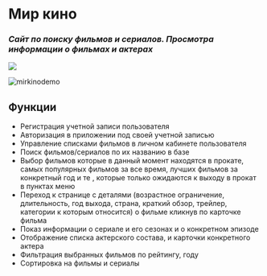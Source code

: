 # Мир кино

### _Сайт по поиску фильмов и сериалов. Просмотра информации о фильмах и актерах_

[![](https://mirkino.devflweb.ru/icons/favicon-32x32.png)](https://mirkino.devflweb.ru "Перейти на сайт")

![mirkinodemo](https://user-images.githubusercontent.com/41166090/206558188-e3156dfe-75b5-4297-84ac-3e75ebbb439d.gif)

## Функции

- Регистрация учетной записи пользователя
- Авторизация в приложении под своей учетной записью
- Управление списками фильмов в личном кабинете пользователя
- Поиск фильмов/сериалов по их названию в базе
- Выбор фильмов которые в данный момент находятся в прокате, самых популярных фильмов за все время, лучших фильмов за конкретный год и те , которые только ожидаются к выходу в прокат в пунктах меню
- Переход к странице с деталями (возрастное ограничение, длительность, год выхода, страна, краткий обзор, трейлер, категории к которым относится) о фильме кликнув по карточке фильма
- Показ информации о сериале и его сезонах и о конкретном эпизоде
- Отображение списка актерского состава, и карточки конкретного актера
- Фильтрация выбранных фильмов по рейтингу, году
- Сортировка на фильмы и сериалы